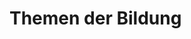 # Themen der Bildung

<!-- ## Ablauf

| Thema		| Zeit		 |  Methode		|
| ---- 		| ----- | --- |
| Begrüßung | 00:00 - 00:00:05 | Informelles Gespräch |
| Kennen lernen | 00:05 - 00:00:15 | Informelles Gespräch |
| Thema des Seminars | 00:15 - 00:35 | Vortrag |
| Vorstellung des Seminarkonzeptes | 00:35 - 00:55  | Informelles Gespräch |
| Metaphernerhebung | 00:55 - 01:25  | Erhebung |

## Inhaltliche Einführung

Erfolgreiche Lehre kann nur durch erfolgreiches Lernen geschehen. Erfolgreiches Lernen ist allerdings nicht von erfolgreiche Lehre abhängig (Wren & Wren, 2008). Der entscheidende Faktor für erfolgreiches Lernen sind daher jene Prozesse, die in den Köpfen der Lernenden stattfinden (Bransford, Brow, & Cocking, 2000). Von außen kann Lernen lediglich begleitet und unterstützt werden. Der ganze Überbau, der dies ermöglichen soll, nennt sich **Bildung**. Bildung unterstützt Bürger durch Lernen, sich in die jeweilige Gesellschaft einzugliedern. Bildung geschieht aber auch durch die Person selbst.

**Bildungstheorie** ist die philosophische Beschäftigung mit Bildung und deren Problemen (Noddings, 2016). Noch in den achtziger Jahren des letzten Jahrhunderts konnte Mortimer Adler (1982) vom amerikanischen Bildungssystem behaupten, es teile seine Schüler in diejenigen, die Bildung bekommen, und diejenigen, welche für die gemeine Arbeit bestimmt sind. Es galt als Fortschritt, eine zwölfjährige Schule zu haben. Vor 15 Jahren als diese Fragen aus dem Weg geräumt wurden, mussten sich der Spiegel fragen, ob deutsche Schüler *doof* seien (http://www.spiegel.de/schulspiegel/die-pisa-analyse-sind-deutsche-schueler-doof-a-172357.html)?. Der PISA-Schock machte die Runde, das Land von Goethe, Einstein und Kant galt in der Bildung als abgehängt. Die Kultusministerienkonferenz reagierte durch die Einführung verbindlicher Bildungsstandards (https://www.kmk.org/themen/qualitaetssicherung-in-schulen/bildungsstandards.html). Bildung ist seither standardisiert wurden. Das Ranking der Länder ist ein wichtiger Maßstab für die Güte eines Schulssystems. Ganz frei von Kritik ist diese Entwicklung nicht: PISA konzentriert sich auf die mathematische-, sprach- und naturwissenschaftliche Kompetenz der Schüler. Diese Fokussierung verengt den Blick auf die Künste, die Bewegung, die zivilen und moralischen Fragen der Bildung (http://www.theguardian.com/education/2014/may/06/oecd-pisa-tests-damaging-education-academics). Lernenden wird man nicht gerecht, indem man sie auf kognitive Leistungen reduziert. Es gibt im Grunde keine Gedanken, die nicht auch gefühlt werden. Angst beispielsweise ist allen Säugetieren gemein. Ludwig van Bertalanffy konnte sagen: "Mit der Vielzelligkeit kam der Tod, mit dem Nervensystem kam der Schmerz und mit dem Bewusstsein kam die Angst" (Drewermann, 2007). Kein Mensch und kein bewusst wahrnehmbares Tier kommt umhin, Angst zu fühlen, wollte er sagen. JosephLeDoux, ein wichtiger Erforscher der Angst, kann uns heute zeigen, dass die Amygdala - welche für die Angstverarbeitung im Gehirn zuständig ist - nicht nur Signale empfängt, sie sendet ebenso Signale zurück an kortikale Zentren, die wir mit Kognition in Verbindung bringen (LeDoux, 2000). Wenn sich Bildungstheorien sich mit den Problemen der Bildung beschäftigen, kommen sie nicht umhin, den Menschen nicht auf seine Kognition zu verengen. 

Wie lassen sich die ganzen Themen der Bildung einteilen? Curren (2003) schlägt folgende Einteilung vor: 

* Historische und gegenwärtige Bewegungen
	* The Socratic Movement
	* Stoicism
	* The Judaic Tradition
	* The Educational Thought of Augustine
	* Humanism
	* Enlightenment Liberalism
	* Rousseau, Dewey, and Democracy
	* Kant, Hegel, and the Rise of Pedagogical Science
	* Romanticism
	* The Past as Future? Hellenism, the Gymnasium
	* Critical Theory
	* The Analytical Movement
	* Feminism
	* Postmodernism
* Lehre und Lernen
	* The Nature and Purposes of Education
	* Theories of Teaching and Learning
	* The Capacity to Learn
	* Motivation and Classroom Management
	* The Measurement of Learning
	* Knowledge, Truth, and Learning
	* Cultivating Reason
	* Moral Education
	* Religious Education
	* Teaching Science
	* Teaching Elementary Arithmetic through Applications
	* Aesthetics and the Educative Powers of Art
	* Teaching Literature
* Politische und ethische Fragen der Erziehung
	* The Authority and Responsibility to Educate
	* Church, State, and Education
	* Common Schooling and Educational Choice
	* Children's Rights
	* Education and Standards of Living
	* Educational Equality and Justice
	* Multicultural Education
	* Education and the Politics of Identity
	* The Ethics of Teaching
	* Inclusion and Justice in Special Education
	* Sex Education
* Hochschulbildung
	* Ethics and the Aims of American Higher Education
	* Universities in a Fluid Age
	* Academic Freedom
	* The Ethics of Research
	* Affirmative Action in Higher Education
	* The Professor-Student Relationship and the Regulation of Student Life
	* The Role of Ethics in Professional Education

Die Liste stammt aus dem Jahr 2003. Seither hat sich wieder Einiges getan. Ich würde diese Liste um folgende Themen zusätzlich erweitern:

* MOOCs (Massive Open Online Courses) (https://www.youtube.com/watch?v=IfVNVFy3ShQ)
* Ländervergleiche anhand der PISA-Daten
* Der heutige Bildungsbegriff
* Der Kompetenzbegriff nach PISA
* Methodik der internationalen Vergleichsstudien
* Die Funktion von Schule
* Die Funktion der Hochschule
* Epistemologie und Bildung
* Moralische Erziehung
* Die Rolle der Lehrperson
* Standardisierung der Bildung
* Kreativität durch Bildung




### Literatur

Adler, M. (1982). The paideia proposal. Macmillian Publishing Co. Inc.

Curren, R. (2003). A Companion to the Philosophy of Education. Blackwell Publishing.

Bransford, J. D., Brown, A. L., Cocking, R. R., & others. (2000). How people learn. Washington, DC: National Academy Press.

Drewermann, E. (2007). Atem des Lebens. Die moderne Neurologie und die Frage nach Gott. Bd 1 (Vol. 2).

LeDoux, J. E. (2000). Emotion Circuits in the Brain. Annual Review of Psychology, 23, 155–184.

Noddings, N. (2016). Philosophy of education. Westview Press.

Wren, C., & Wren, T. (2008). The Capacity to Learn. In R. Curren (Ed.), A Companion to the Philosophy of Education (pp. 246–259). Blackwell Publishing.-->